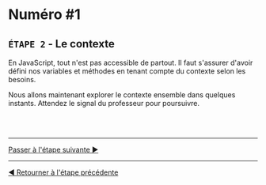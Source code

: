 # Numéro #1

## `ÉTAPE 2` - Le contexte
En JavaScript, tout n'est pas accessible de partout. Il faut s'assurer d'avoir défini nos variables et méthodes en tenant compte du contexte selon les besoins.

Nous allons maintenant explorer le contexte ensemble dans quelques instants. Attendez le signal du professeur pour poursuivre.


<br><br><hr>

[Passer à l'étape suivante ▶](c.md)

<hr>

[◀ Retourner à l'étape précédente](a.md)
